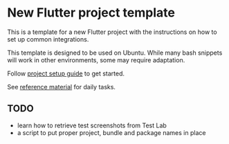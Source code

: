 # New Flutter project template

This is a template for a new Flutter project with the instructions on how to set up common integrations.

This template is designed to be used on Ubuntu.
While many bash snippets will work in other environments, some may require adaptation.

Follow [project setup guide](readme-setup.md) to get started.

See [reference material](readme-reference.md) for daily tasks.

## TODO

* learn how to retrieve test screenshots from Test Lab
* a script to put proper project, bundle and package names in place
